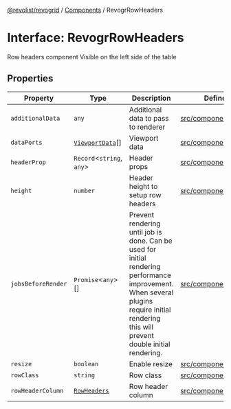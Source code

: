 [@revolist/revogrid](README.md) / [Components](Namespace.Components.md) / RevogrRowHeaders

# Interface: RevogrRowHeaders

Row headers component
Visible on the left side of the table

## Properties

| Property | Type | Description | Defined in |
| ------ | ------ | ------ | ------ |
| `additionalData` | `any` | Additional data to pass to renderer | [src/components.d.ts:583](https://github.com/revolist/revogrid/blob/aad859c5867a15f34f8919817adea85dcff4ee63/src/components.d.ts#L583) |
| `dataPorts` | [`ViewportData`](TypeAlias.ViewportData.md)[] | Viewport data | [src/components.d.ts:587](https://github.com/revolist/revogrid/blob/aad859c5867a15f34f8919817adea85dcff4ee63/src/components.d.ts#L587) |
| `headerProp` | `Record`\<`string`, `any`\> | Header props | [src/components.d.ts:591](https://github.com/revolist/revogrid/blob/aad859c5867a15f34f8919817adea85dcff4ee63/src/components.d.ts#L591) |
| `height` | `number` | Header height to setup row headers | [src/components.d.ts:595](https://github.com/revolist/revogrid/blob/aad859c5867a15f34f8919817adea85dcff4ee63/src/components.d.ts#L595) |
| `jobsBeforeRender` | `Promise`\<`any`\>[] | Prevent rendering until job is done. Can be used for initial rendering performance improvement. When several plugins require initial rendering this will prevent double initial rendering. | [src/components.d.ts:599](https://github.com/revolist/revogrid/blob/aad859c5867a15f34f8919817adea85dcff4ee63/src/components.d.ts#L599) |
| `resize` | `boolean` | Enable resize | [src/components.d.ts:603](https://github.com/revolist/revogrid/blob/aad859c5867a15f34f8919817adea85dcff4ee63/src/components.d.ts#L603) |
| `rowClass` | `string` | Row class | [src/components.d.ts:607](https://github.com/revolist/revogrid/blob/aad859c5867a15f34f8919817adea85dcff4ee63/src/components.d.ts#L607) |
| `rowHeaderColumn` | [`RowHeaders`](Interface.RowHeaders.md) | Row header column | [src/components.d.ts:611](https://github.com/revolist/revogrid/blob/aad859c5867a15f34f8919817adea85dcff4ee63/src/components.d.ts#L611) |
